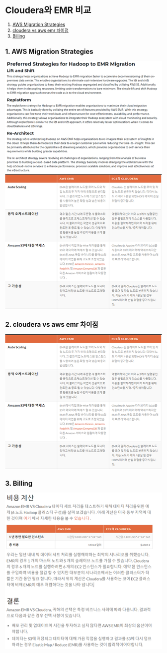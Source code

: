 # Cloudera와 EMR 비교

1. [AWS Migration Strategies](#1-aws-migration-strategies)
2. [cloudera vs aws emr 차이점](#2-cloudera-vs-aws-emr-차이점)
3. [Billing](#3-billing)

## 1. AWS Migration Strategies

<img src="images/strategies.png" alt="strategies" style="zoom:150%;" />![difference](images/difference.png)

## 2. cloudera vs aws emr 차이점

<img src="images/difference.png" alt="difference" style="zoom:200%;" />

## 3. Billing

<img src="images/billing.png" alt="billing" style="zoom:200%;" />
